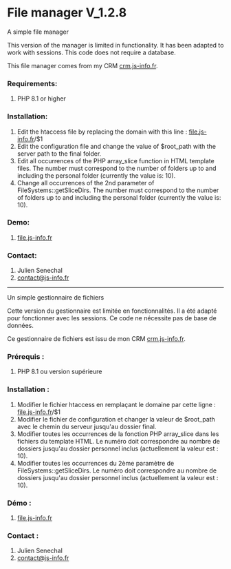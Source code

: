# File manager <strong>V_1.2.8</strong>
<p>A simple file manager</p>
<p>This version of the manager is limited in functionality. It has been adapted to work with sessions. This code does not require a database.</p>
<p>This file manager comes from my CRM <a href="https://crm.js-info.fr" target="_blank">crm.js-info.fr</a>.</p>
<h3>Requirements:</h3>
<ol>
<li>PHP 8.1 or higher</li>
</ol>
<h3>Installation:</h3>
<ol>
<li>Edit the htaccess file by replacing the domain with this line : <u>file.js-info.fr</u>/$1</li>
<li>Edit the configuration file and change the value of $root_path with the server path to the final folder.</li>
<li>Edit all occurrences of the PHP array_slice function in HTML template files. The number must correspond to the number of folders up to and including the personal folder (currently the value is: 10).</li>
<li>Change all occurrences of the 2nd parameter of FileSystems::getSliceDirs. The number must correspond to the number of folders up to and including the personal folder (currently the value is: 10).</li>
</ol>
<h3>Demo:</h3>
<ol>
<li><a href="https://file.js-info.fr/datas/data" target="_blank">file.js-info.fr</a></li>
</ol>
<h3>Contact:</h3>
<ol>
<li>Julien Senechal</li>
<li><a href="mailto:contact@js-info.fr">contact@js-info.fr</a></li>
</ol>
<hr />
<p>Un simple gestionnaire de fichiers</p>
<p>Cette version du gestionnaire est limitée en fonctionnalités. Il a été adapté pour fonctionner avec les sessions. Ce code ne nécessite pas de base de données.</p>
<p>Ce gestionnaire de fichiers est issu de mon CRM <a href="https://crm.js-info.fr" target="_blank">crm.js-info.fr</a>.</p>
<h3>Prérequis :</h3>
<ol>
<li>PHP 8.1 ou version supérieure</li>
</ol>
<h3>Installation :</h3>
<ol>
<li>Modifier le fichier htaccess en remplaçant le domaine par cette ligne : <u>file.js-info.fr</u>/$1</li>
<li>Modifier le fichier de configuration et changer la valeur de $root_path avec le chemin du serveur jusqu'au dossier final.</li>
<li>Modifier toutes les occurrences de la fonction PHP array_slice dans les fichiers du template HTML. Le numéro doit correspondre au nombre de dossiers jusqu'au dossier personnel inclus (actuellement la valeur est : 10).</li>
<li>Modifier toutes les occurrences du 2ème paramètre de FileSystems::getSliceDirs. Le numéro doit correspondre au nombre de dossiers jusqu'au dossier personnel inclus (actuellement la valeur est : 10).</li>
</ol>
<h3>Démo :</h3>
<ol>
<li><a href="https://file.js-info.fr/datas/data" target="_blank">file.js-info.fr</a></li>
</ol>
<h3>Contact :</h3>
<ol>
<li>Julien Senechal</li>
<li><a href="mailto:contact@js-info.fr">contact@js-info.fr</a></li>
</ol>
